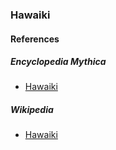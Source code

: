 ### Hawaiki



#### References

##### Encyclopedia Mythica

* [Hawaiki](https://pantheon.org/articles/h/hawaiki.html)

##### Wikipedia

* [Hawaiki](https://en.wikipedia.org/wiki/Hawaiki)
